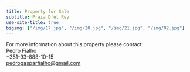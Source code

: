 ```yaml
---
title: Property for Sale
subtitle: Praia D'el Rey
use-site-title: true
bigimg: ["/img/17.jpg", "/img/20.jpg", "/img/21.jpg", "/img/02.jpg"]
---
```


For more information about this property please contact:  
Pedro Fialho  
+351-93-888-10-15  
pedrogasparfialho@gmail.com  
